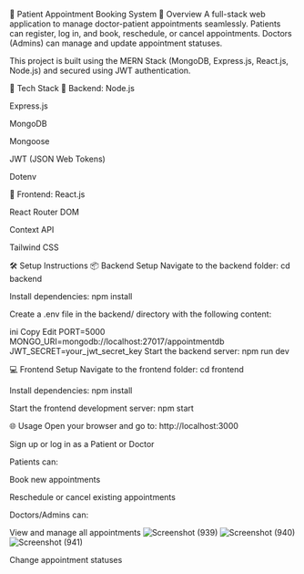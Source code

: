 🏥 Patient Appointment Booking System
📖 Overview
A full-stack web application to manage doctor-patient appointments seamlessly. Patients can register, log in, and book, reschedule, or cancel appointments. Doctors (Admins) can manage and update appointment statuses.

This project is built using the MERN Stack (MongoDB, Express.js, React.js, Node.js) and secured using JWT authentication.

🚀 Tech Stack
🔧 Backend:
Node.js

Express.js

MongoDB

Mongoose

JWT (JSON Web Tokens)

Dotenv

🎨 Frontend:
React.js

React Router DOM

Context API

Tailwind CSS

🛠️ Setup Instructions
📦 Backend Setup
Navigate to the backend folder:
cd backend

Install dependencies:
npm install

Create a .env file in the backend/ directory with the following content:

ini
Copy
Edit
PORT=5000
MONGO_URI=mongodb://localhost:27017/appointmentdb
JWT_SECRET=your_jwt_secret_key
Start the backend server:
npm run dev

💻 Frontend Setup
Navigate to the frontend folder:
cd frontend

Install dependencies:
npm install

Start the frontend development server:
npm start

🌐 Usage
Open your browser and go to: http://localhost:3000

Sign up or log in as a Patient or Doctor

Patients can:

Book new appointments

Reschedule or cancel existing appointments

Doctors/Admins can:

View and manage all appointments
![Screenshot (939)](https://github.com/user-attachments/assets/ac10d3a3-b673-4ba3-82d3-a00dc856881b)
![Screenshot (940)](https://github.com/user-attachments/assets/5aedc94c-5897-444d-ab22-cd624ef06bf7)
![Screenshot (941)](https://github.com/user-attachments/assets/b042156a-e921-4e25-a4c1-9e09c71b35d1)




Change appointment statuses

